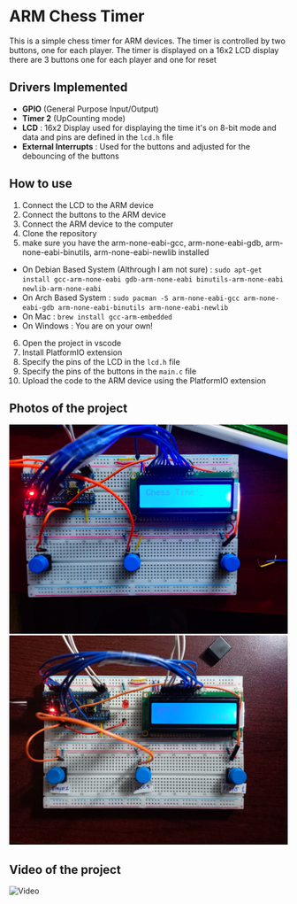 # ARM Chess Timer 

This is a simple chess timer for ARM devices. The timer is controlled by two buttons, one for each player. The timer is displayed on a 16x2 LCD display there are 3 buttons one for each player and one for reset

## Drivers Implemented
- **GPIO** (General Purpose Input/Output)
- **Timer 2**  (UpCounting mode)
- **LCD** : 16x2 Display used for displaying the time it's on 8-bit mode and data and pins are defined in the `lcd.h` file
- **External Interrupts** : Used for the buttons and adjusted for the debouncing of the buttons

## How to use

1. Connect the LCD to the ARM device
2. Connect the buttons to the ARM device
3. Connect the ARM device to the computer
4. Clone the repository
5. make sure you have the arm-none-eabi-gcc, arm-none-eabi-gdb, arm-none-eabi-binutils, arm-none-eabi-newlib installed
  - On Debian Based System (Althrough I am not sure) : `sudo apt-get install gcc-arm-none-eabi gdb-arm-none-eabi binutils-arm-none-eabi newlib-arm-none-eabi`  
  - On Arch Based System : `sudo pacman -S arm-none-eabi-gcc arm-none-eabi-gdb arm-none-eabi-binutils arm-none-eabi-newlib`
  - On Mac : `brew install gcc-arm-embedded`
  - On Windows : You are on your own!
6. Open the project in vscode 
7. Install PlatformIO extension
8. Specify the pins of the LCD in the `lcd.h` file 
9. Specify the pins of the buttons in the `main.c` file
10. Upload the code to the ARM device using the PlatformIO extension

## Photos of the project
![image](https://github.com/Walid-Kh/Arm-Chess-Timer/blob/master/assets/ChessTime!.jpg)
![image](https://github.com/Walid-Kh/Arm-Chess-Timer/blob/master/assets/Time.jpg)

## Video of the project
![Video](https://youtu.be/0KKOslfDLpI)